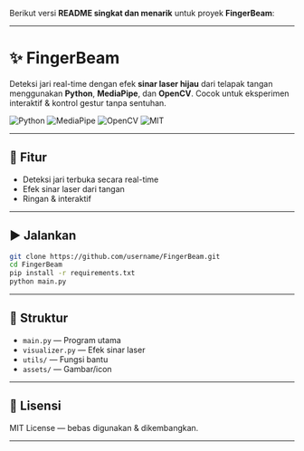 Berikut versi **README singkat dan menarik** untuk proyek **FingerBeam**:

---

# ✨ FingerBeam

Deteksi jari real-time dengan efek **sinar laser hijau** dari telapak tangan menggunakan **Python**, **MediaPipe**, dan **OpenCV**. Cocok untuk eksperimen interaktif & kontrol gestur tanpa sentuhan.

![Python](https://img.shields.io/badge/Python-3.8+-blue?logo=python) ![MediaPipe](https://img.shields.io/badge/MediaPipe-Hands-orange?logo=google) ![OpenCV](https://img.shields.io/badge/OpenCV-4.x-green?logo=opencv) ![MIT](https://img.shields.io/badge/License-MIT-lightgrey)

---

## 🚀 Fitur

* Deteksi jari terbuka secara real-time
* Efek sinar laser dari tangan
* Ringan & interaktif

---

## ▶️ Jalankan

```bash
git clone https://github.com/username/FingerBeam.git
cd FingerBeam
pip install -r requirements.txt
python main.py
```

---

## 📁 Struktur

* `main.py` — Program utama
* `visualizer.py` — Efek sinar laser
* `utils/` — Fungsi bantu
* `assets/` — Gambar/icon

---

## 📄 Lisensi

MIT License — bebas digunakan & dikembangkan.

---
